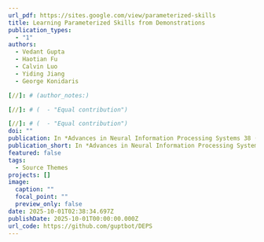 ```yaml
---
url_pdf: https://sites.google.com/view/parameterized-skills
title: Learning Parameterized Skills from Demonstrations
publication_types:
  - "1"
authors:
  - Vedant Gupta
  - Haotian Fu
  - Calvin Luo
  - Yiding Jiang
  - George Konidaris

[//]: # (author_notes:)

[//]: # (  - "Equal contribution")

[//]: # (  - "Equal contribution")
doi: ""
publication: In *Advances in Neural Information Processing Systems 38 (NeurIPS), 2025*
publication_short: In *Advances in Neural Information Processing Systems 38 (NeurIPS), 2025*
featured: false
tags:
  - Source Themes
projects: []
image:
  caption: ""
  focal_point: ""
  preview_only: false
date: 2025-10-01T02:38:34.697Z
publishDate: 2025-10-01T00:00:00.000Z
url_code: https://github.com/guptbot/DEPS
---
```

